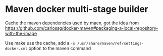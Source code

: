 # Maven docker multi-stage builder

Cache the maven dependencies used by maen, got the idea from  https://github.com/carlossg/docker-maven#packaging-a-local-repository-with-the-image

Use make use the cache, add a `-s /usr/share/maven/ref/settings-docker.xml` option to the maven command


